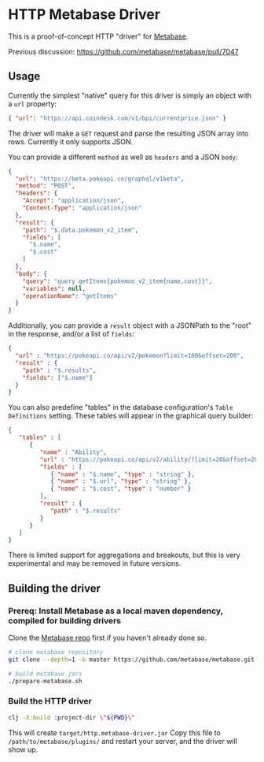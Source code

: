 # HTTP Metabase Driver

This is a proof-of-concept HTTP "driver" for [Metabase](https://metabase.com/).

Previous discussion: https://github.com/metabase/metabase/pull/7047

## Usage

Currently the simplest "native" query for this driver is simply an object with a `url` property:

```json
{ "url": "https://api.coindesk.com/v1/bpi/currentprice.json" }
```

The driver will make a `GET` request and parse the resulting JSON array into rows. Currently it only supports JSON.

You can provide a different `method` as well as `headers` and a JSON `body`:

```json
{
  "url": "https://beta.pokeapi.co/graphql/v1beta",
  "method": "POST",
  "headers": {
    "Accept": "application/json",
    "Content-Type": "application/json"
  },
  "result": {
    "path": "$.data.pokemon_v2_item",
    "fields": [
      "$.name",
      "$.cost"
    ]
  },
  "body": {
    "query": "query getItems{pokemon_v2_item{name,cost}}",
    "variables": null,
    "operationName": "getItems"
  }
}
```

Additionally, you can provide a `result` object with a JSONPath to the "root" in the response, and/or a list of `fields`:

```json
{
  "url" : "https://pokeapi.co/api/v2/pokemon?limit=100&offset=200",
  "result" : {
    "path" : "$.results",
    "fields": ["$.name"]
  }
}
```

You can also predefine "tables" in the database configuration's `Table Definitions` setting. These tables will appear in the graphical query builder:

```json
{
   "tables" : [
      {
         "name" : "Ability",
         "url" : "https://pokeapi.co/api/v2/ability/?limit=20&offset=20",
         "fields" : [
            { "name" : "$.name", "type" : "string" },
            { "name" : "$.url", "type" : "string" },
            { "name" : "$.cost", "type" : "number" }
         ],
         "result" : {
            "path" : "$.results"
         }
      }
   ]
}
```

There is limited support for aggregations and breakouts, but this is very experimental and may be removed in future versions.

## Building the driver

### Prereq: Install Metabase as a local maven dependency, compiled for building drivers

Clone the [Metabase repo](https://github.com/metabase/metabase) first if you haven't already done so.
```bash
# clone metabase repository
git clone --depth=1 -b master https://github.com/metabase/metabase.git metabase

# build metabase jars
./prepare-metabase.sh
```

### Build the HTTP driver
```bash
clj -X:build :project-dir \"${PWD}\"
```

This will create `target/http.metabase-driver.jar` Copy this file to `/path/to/metabase/plugins/` and restart your server, and the driver will show up.
